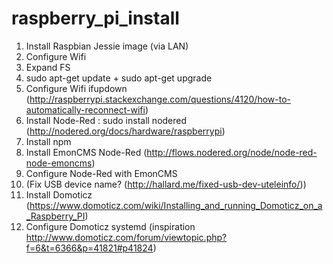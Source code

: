 # raspberry_pi_install

01. Install Raspbian Jessie image (via LAN)
02. Configure Wifi
03. Expand FS
04. sudo apt-get update + sudo apt-get upgrade
05. Configure Wifi ifupdown (http://raspberrypi.stackexchange.com/questions/4120/how-to-automatically-reconnect-wifi)
06. Install Node-Red : sudo install nodered (http://nodered.org/docs/hardware/raspberrypi)
07. Install npm
08. Install EmonCMS Node-Red (http://flows.nodered.org/node/node-red-node-emoncms)
09. Configure Node-Red with EmonCMS
10. (Fix USB device name? (http://hallard.me/fixed-usb-dev-uteleinfo/))
11. Install Domoticz (https://www.domoticz.com/wiki/Installing_and_running_Domoticz_on_a_Raspberry_PI)
12. Configure Domoticz systemd (inspiration http://www.domoticz.com/forum/viewtopic.php?f=6&t=6366&p=41821#p41824)
